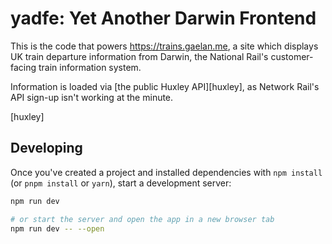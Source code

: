 # yadfe: Yet Another Darwin Frontend

This is the code that powers https://trains.gaelan.me, a site which displays
UK train departure information from Darwin, the National Rail's customer-facing
train information system.

Information is loaded via [the public Huxley API][huxley], as Network Rail's
API sign-up isn't working at the minute.

[huxley]

## Developing

Once you've created a project and installed dependencies with `npm install` (or `pnpm install` or `yarn`), start a development server:

```bash
npm run dev

# or start the server and open the app in a new browser tab
npm run dev -- --open
```

